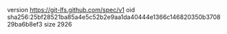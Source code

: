 version https://git-lfs.github.com/spec/v1
oid sha256:25bf28521ba85a4e5c52b2e9aa1da40444e1366c146820350b370829ba6b8ef3
size 2926

